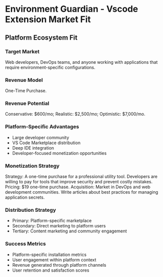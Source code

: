 # Environment Guardian - Vscode Extension Market Fit

## Platform Ecosystem Fit

### Target Market
Web developers, DevOps teams, and anyone working with applications that require environment-specific configurations.

### Revenue Model
One-Time Purchase.

### Revenue Potential
Conservative: $600/mo; Realistic: $2,500/mo; Optimistic: $7,000/mo.

### Platform-Specific Advantages
- Large developer community
- VS Code Marketplace distribution
- Deep IDE integration
- Developer-focused monetization opportunities

### Monetization Strategy
Strategy: A one-time purchase for a professional utility tool. Developers are willing to pay for tools that improve security and prevent costly mistakes. Pricing: $19 one-time purchase. Acquisition: Market in DevOps and web development communities. Write articles about best practices for managing application secrets.

### Distribution Strategy
- Primary: Platform-specific marketplace
- Secondary: Direct marketing to platform users
- Tertiary: Content marketing and community engagement

### Success Metrics
- Platform-specific installation metrics
- User engagement within platform context
- Revenue generated through platform channels
- User retention and satisfaction scores
